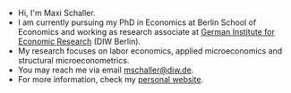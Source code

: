 - Hi, I'm Maxi Schaller.
- I am currently pursuing my PhD in Economics at Berlin School of Economics and working as research associate at [German Institute for Economic Research](https://www.diw.de/de/diw_01.c.881314.de/personen/schaller__maximilian.html) (DIW Berlin).
- My research focuses on labor economics, applied microeconomics and structural microeconometrics.
- You may reach me via email [mschaller@diw.de](mailto:mschaller@diw.de).
- For more information, check my [personal website](https://maxischaller.github.io).

<!--
**maxischaller/maxischaller** is a ✨ _special_ ✨ repository because its `README.md` (this file) appears on your GitHub profile.

Here are some ideas to get you started:
## Hi there 👋
- 🔭 I’m currently working on ...
- 🌱 I’m currently learning ...
- 👯 I’m looking to collaborate on ...
- 🤔 I’m looking for help with ...
- 💬 Ask me about ...
- 📫 How to reach me: ...
- 😄 Pronouns: ...
- ⚡ Fun fact: ...
-->
